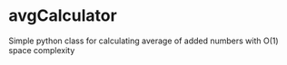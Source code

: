 # avgCalculator
Simple python class for calculating average of added numbers with O(1) space complexity
